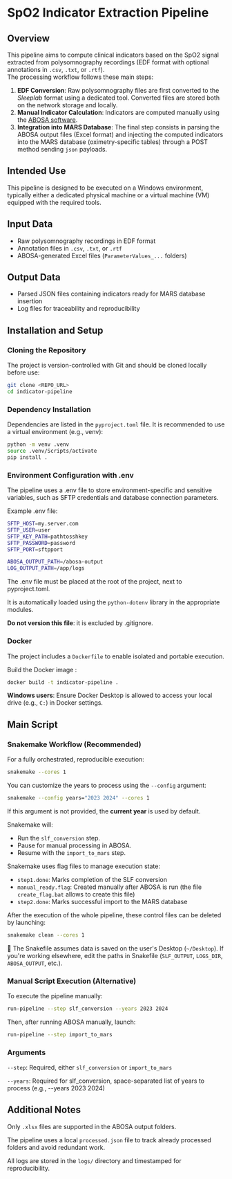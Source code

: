 # SpO2 Indicator Extraction Pipeline

## Overview

This pipeline aims to compute clinical indicators based on the SpO2 signal extracted from polysomnography recordings (EDF format with optional annotations in `.csv`, `.txt`, or `.rtf`).  
The processing workflow follows these main steps:

1. **EDF Conversion**: Raw polysomnography files are first converted to the *Sleeplab* format using a dedicated tool. Converted files are stored both on the network storage and locally.
2. **Manual Indicator Calculation**: Indicators are computed manually using the [ABOSA software](https://zenodo.org/records/6962129).
3. **Integration into MARS Database**: The final step consists in parsing the ABOSA output files (Excel format) and injecting the computed indicators into the MARS database (oximetry-specific tables) through a POST method sending `json` payloads.

## Intended Use

This pipeline is designed to be executed on a Windows environment, typically either a dedicated physical machine or a virtual machine (VM) equipped with the required tools.

## Input Data

- Raw polysomnography recordings in EDF format
- Annotation files in `.csv`, `.txt`, or `.rtf`
- ABOSA-generated Excel files (`ParameterValues_...` folders)

## Output Data

- Parsed JSON files containing indicators ready for MARS database insertion
- Log files for traceability and reproducibility

## Installation and Setup

### Cloning the Repository

The project is version-controlled with Git and should be cloned locally before use:

```bash
git clone <REPO_URL>
cd indicator-pipeline
```

### Dependency Installation
Dependencies are listed in the `pyproject.toml` file. It is recommended to use a virtual environment (e.g., venv):

```bash
python -m venv .venv
source .venv/Scripts/activate
pip install .
```

### Environment Configuration with .env
The pipeline uses a .env file to store environment-specific and sensitive variables, such as SFTP credentials and database connection parameters.

Example .env file:
```bash
SFTP_HOST=my.server.com
SFTP_USER=user
SFTP_KEY_PATH=pathtosshkey
SFTP_PASSWORD=password
SFTP_PORT=sftpport

ABOSA_OUTPUT_PATH=/abosa-output
LOG_OUTPUT_PATH=/app/logs
```

The .env file must be placed at the root of the project, next to pyproject.toml.

It is automatically loaded using the `python-dotenv` library in the appropriate modules.

**Do not version this file**: it is excluded by .gitignore.

### Docker

The project includes a `Dockerfile` to enable isolated and portable execution.

Build the Docker image :
```bash
docker build -t indicator-pipeline .
```

**Windows users**: Ensure Docker Desktop is allowed to access your local drive (e.g., `C:`) in Docker settings.

## Main Script

### Snakemake Workflow (Recommended)

For a fully orchestrated, reproducible execution:

```bash
snakemake --cores 1
```

You can customize the years to process using the `--config` argument:

```bash
snakemake --config years="2023 2024" --cores 1 
```
If this argument is not provided, the **current year** is used by default.

Snakemake will:
- Run the `slf_conversion` step. 
- Pause for manual processing in ABOSA. 
- Resume with the `import_to_mars` step.

Snakemake uses flag files to manage execution state:

- `step1.done`: Marks completion of the SLF conversion
- `manual_ready.flag`: Created manually after ABOSA is run (the file `create_flag.bat` allows to create this file)
- `step2.done`: Marks successful import to the MARS database

After the execution of the whole pipeline, these control files can be deleted by launching:
```bash
snakemake clean --cores 1
```

📝 The Snakefile assumes data is saved on the user's Desktop (`~/Desktop`). If you're working elsewhere, edit the paths in Snakefile (`SLF_OUTPUT`, `LOGS_DIR`, `ABOSA_OUTPUT`, etc.).

### Manual Script Execution (Alternative)
To execute the pipeline manually:

```bash
run-pipeline --step slf_conversion --years 2023 2024
```

Then, after running ABOSA manually, launch:
```bash
run-pipeline --step import_to_mars
```

### Arguments
`--step`: Required, either `slf_conversion` or `import_to_mars`

`--years`: Required for slf_conversion, space-separated list of years to process (e.g., --years 2023 2024)

## Additional Notes
Only `.xlsx` files are supported in the ABOSA output folders.

The pipeline uses a local `processed.json` file to track already processed folders and avoid redundant work.

All logs are stored in the `logs/` directory and timestamped for reproducibility.

